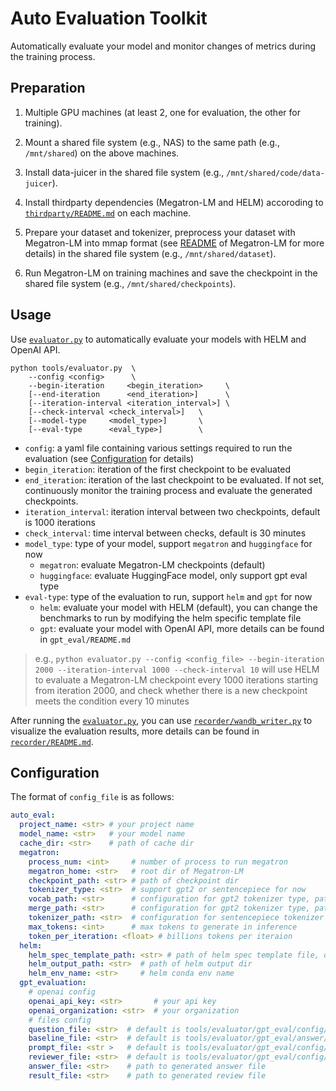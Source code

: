 # Auto Evaluation Toolkit

Automatically evaluate your model and monitor changes of metrics during the training process.

## Preparation

1. Multiple GPU machines (at least 2, one for evaluation, the other for training).

2. Mount a shared file system (e.g., NAS) to the same path (e.g., `/mnt/shared`) on the above machines.

3. Install data-juicer in the shared file system (e.g., `/mnt/shared/code/data-juicer`).

4. Install thirdparty dependencies (Megatron-LM and HELM) accoroding to [`thirdparty/README.md`](../../thirdparty/README.md) on each machine.

5. Prepare your dataset and tokenizer, preprocess your dataset with Megatron-LM into mmap format (see [README](../../thirdparty/Megatron-LM/README.md) of Megatron-LM for more details) in the shared file system (e.g., `/mnt/shared/dataset`).

6. Run Megatron-LM on training machines and save the checkpoint in the shared file system (e.g., `/mnt/shared/checkpoints`).

## Usage

Use [`evaluator.py`](evaluator.py) to automatically evaluate your models with HELM and OpenAI API.

```shell
python tools/evaluator.py  \
    --config <config>      \
    --begin-iteration     <begin_iteration>     \
    [--end-iteration      <end_iteration>]      \
    [--iteration-interval <iteration_interval>] \
    [--check-interval <check_interval>]   \
    [--model-type     <model_type>]       \
    [--eval-type      <eval_type>]        \
```

- `config`: a yaml file containing various settings required to run the evaluation (see [Configuration](#configuration) for details)
- `begin_iteration`: iteration of the first checkpoint to be evaluated
- `end_iteration`: iteration of the last checkpoint to be evaluated. If not set, continuously monitor the training process and evaluate the generated checkpoints.
- `iteration_interval`: iteration interval between two checkpoints, default is 1000 iterations
- `check_interval`: time interval between checks, default is 30 minutes
- `model_type`: type of your model, support `megatron` and `huggingface` for now
    - `megatron`: evaluate Megatron-LM checkpoints (default)
    - `huggingface`: evaluate HuggingFace model, only support gpt eval type
- `eval-type`: type of the evaluation to run, support `helm` and `gpt` for now
    - `helm`: evaluate your model with HELM (default), you can change the benchmarks to run by modifying the helm specific template file
    - `gpt`: evaluate your model with OpenAI API, more details can be found in `gpt_eval/README.md`

> e.g.,
> `python evaluator.py --config <config_file> --begin-iteration 2000 --iteration-interval 1000 --check-interval 10`
> will use HELM to evaluate a Megatron-LM checkpoint every 1000 iterations starting from iteration 2000, and check whether there is a new checkpoint meets the condition every 10 minutes

After running the [`evaluator.py`](evaluator.py), you can use [`recorder/wandb_writer.py`](recorder/wandb_writer.py) to visualize the evaluation results, more details can be found in [`recorder/README.md`](recorder/README.md).

## Configuration

The format of `config_file` is as follows:

```yaml
auto_eval:
  project_name: <str> # your project name
  model_name: <str>   # your model name
  cache_dir: <str>    # path of cache dir
  megatron:
    process_num: <int>     # number of process to run megatron
    megatron_home: <str>   # root dir of Megatron-LM
    checkpoint_path: <str> # path of checkpoint dir
    tokenizer_type: <str>  # support gpt2 or sentencepiece for now
    vocab_path: <str>      # configuration for gpt2 tokenizer type, path to vocab file
    merge_path: <str>      # configuration for gpt2 tokenizer type, path to merge file
    tokenizer_path: <str>  # configuration for sentencepiece tokenizer type, path to model file
    max_tokens: <int>      # max tokens to generate in inference
    token_per_iteration: <float> # billions tokens per iteraion
  helm:
    helm_spec_template_path: <str> # path of helm spec template file, default is tools/evaluator/config/helm_spec_template.conf
    helm_output_path: <str>  # path of helm output dir
    helm_env_name: <str>     # helm conda env name
  gpt_evaluation:
    # openai config
    openai_api_key: <str>       # your api key
    openai_organization: <str>  # your organization
    # files config
    question_file: <str>  # default is tools/evaluator/gpt_eval/config/question.jsonl
    baseline_file: <str>  # default is tools/evaluator/gpt_eval/answer/openai/gpt-3.5-turbo.jsonl
    prompt_file: <str >   # default is tools/evaluator/gpt_eval/config/prompt.jsonl
    reviewer_file: <str>  # default is tools/evaluator/gpt_eval/config/reviewer.jsonl
    answer_file: <str>    # path to generated answer file
    result_file: <str>    # path to generated review file
```
